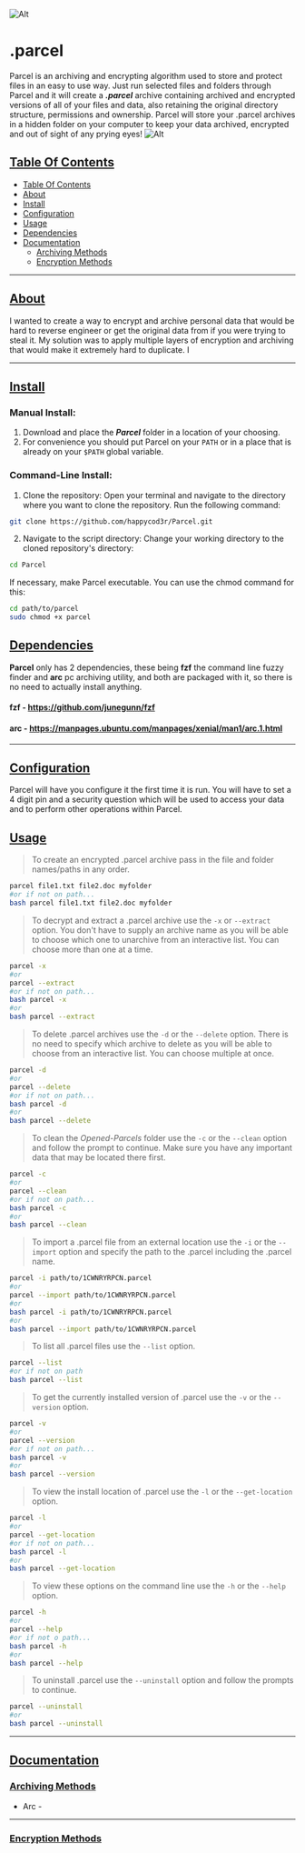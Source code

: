 ﻿![Alt](res/Parcel.png)


# .parcel

Parcel is an archiving and encrypting algorithm used to store and protect files in an easy to use way. Just run selected files and folders through Parcel and it will create a ***.parcel*** archive containing archived and encrypted versions of all of your files and data, also retaining the original directory structure, permissions and ownership. 
Parcel will store your .parcel archives in a hidden folder on your computer to keep your data archived, encrypted and out of sight of any prying eyes!
![Alt](res/Parcel-diagram.png)

## [Table Of Contents](#toc)
 - [Table Of Contents](#toc)
 - [About](#about)
 - [Install](#install)
 - [Configuration](#configuration)
 - [Usage](#usage)
 - [Dependencies](#dependencies)
 - [Documentation](#docs)
   * [Archiving Methods](#archiving-methods)
   * [Encryption Methods](#encryption-methods)
  
---
## [About](#about)

I wanted to create a way to encrypt and archive personal data that would be hard to reverse engineer or get the original data from if you were trying to steal it. My solution was to apply multiple layers of encryption and archiving that would make it extremely hard to duplicate. I  

---

## [Install](#install)
### Manual Install:
1. Download and place the ***Parcel*** folder in a location of your choosing.
2. For convenience you should put Parcel on your `PATH` or in a place that is already on your `$PATH` global variable.

### Command-Line Install:
1. Clone the repository: Open your terminal and navigate to the directory where you want to clone the repository. Run the following command:
```bash
git clone https://github.com/happycod3r/Parcel.git
```
2. Navigate to the script directory: Change your working directory to the cloned repository's directory:
```bash
cd Parcel
```

If necessary, make Parcel executable. You can use the chmod command for this:
```bash
cd path/to/parcel
sudo chmod +x parcel
```

## [Dependencies](#dependencies)

**Parcel** only has 2 dependencies, these being **fzf** the command line fuzzy finder and **arc** pc archiving utility, and both are packaged with it, so there is no need to actually install anything. 

#### fzf - https://github.com/junegunn/fzf

#### arc - https://manpages.ubuntu.com/manpages/xenial/man1/arc.1.html  
---

## [Configuration](#configuration)
Parcel will have you configure it the first time it is run. You will have to set a 4 digit pin and a security question which will be used to access your data and to perform other operations within Parcel.  


## [Usage](#usage)

> To create an encrypted .parcel archive pass in the file and folder names/paths in any order.
```bash 
parcel file1.txt file2.doc myfolder
#or if not on path...
bash parcel file1.txt file2.doc myfolder
```
> To decrypt and extract a .parcel archive use the `-x` or `--extract` option. You don't have to supply an archive name as you will be able to choose which one to unarchive from an interactive list. You can choose more than one at a time.
```bash 
parcel -x
#or
parcel --extract
#or if not on path...
bash parcel -x
#or 
bash parcel --extract
```

> To delete .parcel archives use the `-d` or the `--delete` option. There is no need to specify which archive to delete as you will be able to choose from an interactive list. You can choose multiple at once.
```bash
parcel -d
#or
parcel --delete
#or if not on path...
bash parcel -d
#or 
bash parcel --delete
```

> To clean the *Opened-Parcels* folder use the `-c` or the `--clean` option and follow the prompt to continue. Make sure you have any important data that may be located there first.
```bash
parcel -c
#or
parcel --clean
#or if not on path...
bash parcel -c
#or 
bash parcel --clean
```

> To import a .parcel file from an external location use the `-i` or the `--import` option and specify the path to the .parcel including the .parcel name.
```bash
parcel -i path/to/1CWNRYRPCN.parcel
#or
parcel --import path/to/1CWNRYRPCN.parcel
#or
bash parcel -i path/to/1CWNRYRPCN.parcel
#or
bash parcel --import path/to/1CWNRYRPCN.parcel
```

> To list all .parcel files use the `--list` option.
```bash
parcel --list
#or if not on path
bash parcel --list
```

> To get the currently installed version of .parcel use the `-v` or the `--version` option.
```bash 
parcel -v
#or
parcel --version
#or if not on path...
bash parcel -v
#or
bash parcel --version
```

> To view the install location of .parcel use the `-l` or the `--get-location` option.
```bash 
parcel -l
#or
parcel --get-location
#or if not on path...
bash parcel -l
#or
bash parcel --get-location
```

> To view these options on the command line use the `-h` or the `--help` option.
```bash
parcel -h
#or
parcel --help
#or if not o path...
bash parcel -h
#or
bash parcel --help
```

> To uninstall .parcel use the  `--uninstall` option and follow the prompts to continue.
```bash
parcel --uninstall
#or
bash parcel --uninstall
```
---

## [Documentation](#docs)


### [Archiving Methods](#archiving-methods)
- Arc - 

--- 

### [Encryption Methods](encryption-methods)
